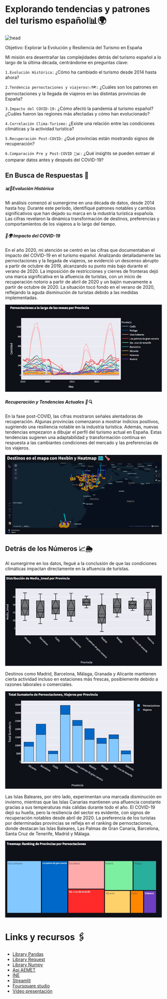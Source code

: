 # Explorando tendencias y patrones del turismo español📊🌍

![head](https://github.com/Carolina-MH/Proyecto_final/blob/main/img/gif.gif)

Objetivo: Explorar la Evolución y Resiliencia del Turismo en España

Mi misión era desentrañar las complejidades detrás del turismo español a lo largo de la última década, centrándome en preguntas clave:

`1.Evolución Histórica:` ¿Cómo ha cambiado el turismo desde 2014 hasta ahora?

`2.Tendencia pernoctaciones y viajeros📉🗺️:` ¿Cuáles son los patrones en pernoctaciones y la llegada de viajeros en las distintas provincias de España?

`3.Impacto del COVID-19:` ¿Cómo afectó la pandemia al turismo español? ¿Cuáles fueron las regiones más afectadas y cómo han evolucionado?

`4.Correlación Clima-Turismo:` ¿Existe una relación entre las condiciones climáticas y la actividad turística?

`5.Recuperación Post-COVID:` ¿Qué provincias están mostrando signos de recuperación?

`6.Comparación Pre y Post-COVID 🔄📊:` ¿Qué insights se pueden extraer al comparar datos antes y después del COVID-19?

## En Busca de Respuestas 🤔

##### 📊🔄Evolución Histórica

Mi análisis comenzó al sumergirme en una década de datos, desde 2014 hasta hoy. Durante este período, identifiqué patrones notables y cambios significativos que han dejado su marca en la industria turística española. Las cifras revelaron la dinámica transformación de destinos, preferencias y comportamientos de los viajeros a lo largo del tiempo.

##### 🦠🌍 Impacto del COVID-19

En el año 2020, mi atención se centró en las cifras que documentaban el impacto del COVID-19 en el turismo español. Analizando detalladamente las pernoctaciones y la llegada de viajeros, se evidenció un descenso abrupto a partir de octubre de 2019, alcanzando su punto más bajo durante el verano de 2020. La imposición de restricciones y cierres de fronteras dejó una marca significativa en la afluencia de turistas, con un inicio de recuperación notorio a partir de abril de 2020 y un bajón nuevamente a partir de octubre de 2020. La situación tocó fondo en el verano de 2020, reflejando la aguda disminución de turistas debido a las medidas implementadas.

![grafico](https://github.com/Carolina-MH/Proyecto_final/blob/main/img/grafico_lineal.jpg)

##### Recuperación y Tendencias Actuales 🚀🔍

En la fase post-COVID, las cifras mostraron señales alentadoras de recuperación. Algunas provincias comenzaron a mostrar indicios positivos, sugiriendo una resiliencia notable en la industria turística. Además, nuevas tendencias empezaron a dibujar el perfil del turismo actual en España. Estas tendencias sugieren una adaptabilidad y transformación continua en respuesta a las cambiantes condiciones del mercado y las preferencias de los viajeros.

![grafico](https://github.com/Carolina-MH/Proyecto_final/blob/main/img/mapa.jpg)

## Detrás de los Números 📈🌦️


Al sumergirme en los datos, llegué a la conclusión de que las condiciones climáticas impactan directamente en la afluencia de turistas.

![grafico](https://github.com/Carolina-MH/Proyecto_final/blob/main/img/grafico_diagrama.jpg)

Destinos como Madrid, Barcelona, Málaga, Granada y Alicante mantienen cierta actividad incluso en estaciones más frescas, posiblemente debido a razones laborales o comerciales.

![grafico](https://github.com/Carolina-MH/Proyecto_final/blob/main/img/grafico_barras.jpg)

Las Islas Baleares, por otro lado, experimentan una marcada disminución en invierno, mientras que las Islas Canarias mantienen una afluencia constante gracias a sus temperaturas más cálidas durante todo el año. El COVID-19 dejó su huella, pero la resiliencia del sector es evidente, con signos de recuperación notables desde abril de 2020. La preferencia de los turistas por determinadas provincias se refleja en el ranking de pernoctaciones, donde destacan las Islas Baleares, Las Palmas de Gran Canaria, Barcelona, Santa Cruz de Tenerife, Madrid y Málaga.

![grafico](https://github.com/Carolina-MH/Proyecto_final/blob/main/img/grafico_treemap.jpg)

# Links y recursos 🖇️

- [Library Pandas](https://pandas.pydata.org/)
- [Library Request](https://pypi.org/project/requests/)
- [Library Numpy](https://numpy.org/)
- [Api AEMET](https://opendata.aemet.es/centrodedescargas/inicio)
- [INE](https://www.ine.es/jaxiT3/Tabla.htm?t=2074#downloadJSON=true)
- [Streamlit](https://streamlit.io/)
- [Foursquare studio](https://studio.foursquare.com/home)
- [Vídeo presentación](presentación)
